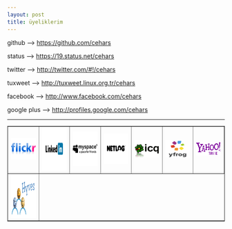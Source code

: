 ```yaml
---
layout: post
title: üyeliklerim
---
```




<p>github --> <a href="https://github.com/cehars" 
target="_blank">https://github.com/cehars</a></p>

<p>status --> <a href="https://19.status.net/cehars"
target="_blank">https://19.status.net/cehars</a></p>

<p>twitter --> <a href="http://twitter.com/#!/cehars"
target="_blank">http://twitter.com/#!/cehars</a></p>

<p>tuxweet --> <a href="http://tuxweet.linux.org.tr/cehars"
target="_blank">http://tuxweet.linux.org.tr/cehars</a></p>

<p>facebook --> <a href="http://www.facebook.com/cehars"
target="_blank">http://www.facebook.com/cehars</a></p>

<p>google plus --> <a href="http://profiles.google.com/cehars"
target="_blank">http://profiles.google.com/cehars</a></p>


<hr>

<table border="1">
<tr>
  <td><a href="http://www.flickr.com/people/cehars/"
target="_blank"><img src="/chrome/cehars19/logolar/23.png" width="100 " height="50"></a>
</td>
  <td><a href="http://www.linkedin.com/in/cehars"
target="_blank"><img src="/chrome/cehars19/logolar/55.png" width="100 " height="100"></a>
</td>
<td>
<a href="http://tr.myspace.com/cehars"
target="_blank"><img src="/chrome/cehars19/logolar/61.gif" width="100 " height="80"></a>
</td>
<td>
<a href="http://tr.netlog.com/cehars"
target="_blank"><img src="/chrome/cehars19/logolar/2.png" width="100 " height="70"></a>
</td>
<td>
<a href="http://www.icq.com/people/626507325"
target="_blank"><img src="/chrome/cehars19/logolar/46.png" width="100 " height="40"></a>
</td>
<td>
<a href="http://yfrog.com/user/Cehars/profile"
target="_blank"><img src="/chrome/cehars19/logolar/84.png" width="100 " height="40"></a>
</td>

<td>
<a href="http://pulse.yahoo.com/_PK5SZZQDRRJ7KRHYOLQGBWU3FQ"
target="_blank"><img src="/chrome/cehars19/logolar/78.png" width="100 " height="30"></a>
</td>
</tr>

<tr>
<td>
<a href="http://cehars.hyves.nl/"
target="_blank"><img src="/chrome/cehars19/logolar/40.jpg" width="100 " height="100"></a>
</td>

</tr>

</table>



